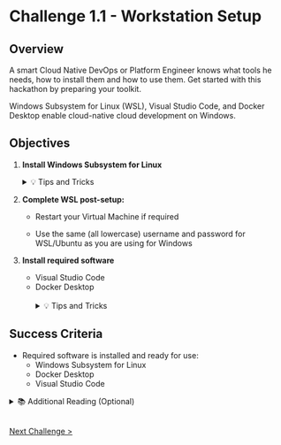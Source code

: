 # Challenge 1.1 - Workstation Setup

## Overview

A smart Cloud Native DevOps or Platform Engineer knows what tools he needs, how to install them and how to use them. Get started with this hackathon by preparing your toolkit.

Windows Subsystem for Linux (WSL), Visual Studio Code, and Docker Desktop enable cloud-native cloud development on Windows.

## Objectives

1.  **Install Windows Subsystem for Linux**

    <details>
    <summary>💡 Tips and Tricks</summary>
    <ul>
    <li>With the latest version of Windows 11, you can install Windows Subsystem for Linux with a single command <code>wsl --install</code>
    </li>
    </ul>
    </details>

2.  **Complete WSL post-setup:**

    - Restart your Virtual Machine if required

    - Use the same (all lowercase) username and password for WSL/Ubuntu as you are using for Windows

3.  **Install required software**

    - Visual Studio Code
    - Docker Desktop
    <br />
    <ul>
    <details>
    <summary>💡 Tips and Tricks</summary>
    <ul>
    <li>Make sure you install the software on the Windows VM - You might need to exit WSL.</li>
    <li>Chocolatey has been preinstalled on your VM. You can install apps on Windows 11 with Chocolatey. Start a terminal, and run the below commands:<br/>
    <code>choco install vscode</code><br/>
    <code>choco install docker-desktop</code>
    </li>
    <li>⚠️ Make sure you log out and log back in after installing Docker Desktop</li>
    </ul>
    </details>
    </ul>

## Success Criteria

- Required software is installed and ready for use:
  - Windows Subsystem for Linux
  - Docker Desktop
  - Visual Studio Code

<details>
<summary>📚 Additional Reading (Optional)</summary>
<ul>
<li><a href="https://learn.microsoft.com/windows/wsl/about">What is the Windows Subsystem for Linux?</a></li>
<li><a href="https://docs.docker.com/desktop/">Overview of Docker Desktop</a></li>
<li><a href="https://learn.microsoft.com/windows/package-manager/">Windows Package Manager</a></li>
</ul>
</details>
<br />

[Next Challenge >](../1.2/readme.md)
